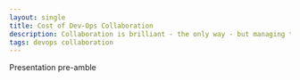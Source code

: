 ```yaml
---
layout: single
title: Cost of Dev-Ops Collaboration
description: Collaboration is brilliant - the only way - but managing the volatility, uncertainty, confusion and ambiguity associated with it is expensive.
tags: devops collaboration
---
```


Presentation pre-amble



